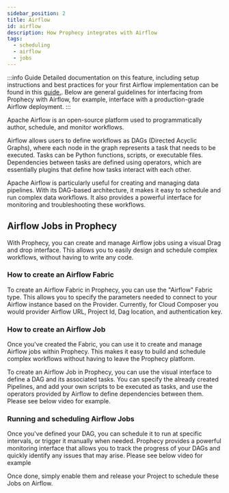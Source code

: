 ```yaml
---
sidebar_position: 2
title: Airflow
id: airflow
description: How Prophecy integrates with Airflow
tags:
  - scheduling
  - airflow
  - jobs
---
```


:::info Guide
Detailed documentation on this feature, including setup instructions and best practices for your first Airflow implementation can be found in this [guide.](/docs/getting-started/getting-started-with-low-code-airflow.md). Below are general guidelines for interfacing from Prophecy with Airflow, for example, interface with a production-grade Airflow deployment.
:::

Apache Airflow is an open-source platform used to programmatically author, schedule, and monitor workflows.

Airflow allows users to define workflows as DAGs (Directed Acyclic Graphs), where each node in the graph represents a task that needs to be executed.
Tasks can be Python functions, scripts, or executable files. Dependencies between tasks are defined using operators, which are essentially plugins that define how tasks interact with each other.

Apache Airflow is particularly useful for creating and managing data pipelines. With its DAG-based architecture, it makes it easy to schedule and run complex data workflows. It also provides a powerful interface for monitoring and troubleshooting these workflows.

## Airflow Jobs in Prophecy

With Prophecy, you can create and manage Airflow jobs using a visual Drag and drop interface. This allows you to easily design and schedule complex workflows, without having to write any code.

### How to create an Airflow Fabric

To create an Airflow Fabric in Prophecy, you can use the "Airflow" Fabric type. This allows you to specify the parameters needed to connect to your Airflow instance based on the Provider. Currently, for Cloud Composer you would provider Airflow URL, Project Id, Dag location, and authentication key.

### How to create an Airflow Job

Once you've created the Fabric, you can use it to create and manage Airflow jobs within Prophecy. This makes it easy to build and schedule complex workflows without having to leave the Prophecy platform.

To create an Airflow Job in Prophecy, you can use the visual interface to define a DAG and its associated tasks. You can specify the already created Pipelines, and add your own scripts to be executed as tasks, and use the operators provided by Airflow to define dependencies between them.
Please see below video for example.

### Running and scheduling Airflow Jobs

Once you've defined your DAG, you can schedule it to run at specific intervals, or trigger it manually when needed.
Prophecy provides a powerful monitoring interface that allows you to track the progress of your DAGs and quickly identify any issues that may arise.
Please see below video for example

Once done, simply enable them and release your Project to schedule these Jobs on Airflow.
